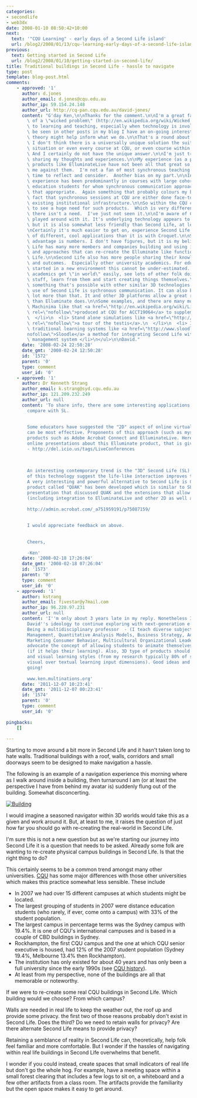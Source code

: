 ```yaml
---
categories:
- secondlife
- web3dx
date: 2008-01-10 08:50:42+10:00
next:
  text: '"CQU Learning" - early days of a Second Life island'
  url: /blog2/2008/01/13/cqu-learning-early-days-of-a-second-life-island/
previous:
  text: Getting started in Second Life
  url: /blog2/2008/01/10/getting-started-in-second-life/
title: Traditional buildings in Second Life - hassle to navigate
type: post
template: blog-post.html
comments:
    - approved: '1'
      author: d.jones
      author_email: d.jones@cqu.edu.au
      author_ip: 59.154.24.148
      author_url: http://cq-pan.cqu.edu.au/david-jones/
      content: "G'day Ken,\n\nThanks for the comment.\n\nI'm a great fan of the concept\
        \ of a \"wicked problem\" (http://en.wikipedia.org/wiki/Wicked_problem) as applied\
        \ to learning and teaching, especially when technology is involved.  And as can\
        \ be seen in other posts in my blog I have an on-going interest in how complexity\
        \ theory might help inform what we do.\n\nThat's a round about way of saying that\
        \ I don't think there is a universally unique solution the suits every learning\
        \ situation or even every course at CQU, or even course within a particular program.\
        \ And I certainly do not have the unique answer.\n\nI'm just trying some things,\
        \ sharing my thoughts and experiences.\n\nMy experience (as a participant) with\
        \ products like ElluminateLive have not been all that great so that probably biases\
        \ me against them.  I'm not a fan of most synchronous teaching methods as I prefer\
        \ time to reflect and consider.  Another bias on my part.\n\nIn addition, my teaching\
        \ experience has been predominantly in courses with large cohorts of distance\
        \ education students for whom synchronous communication approaches are not all\
        \ that appropriate.  Again something that probably colours my bias. As does the\
        \ fact that synchronous sessions at CQU are either done face-to-face or using\
        \ existing institutional infrastructure.\n\nSo within the CQU context, I've yet\
        \ to see a huge need for such products.  Which is very different from saying that\
        \ there isn't a need.  I've just not seen it.\n\nI'm aware of Croquet and have\
        \ played around with it. It's underlying technology appears to be much more powerful\
        \ but it is also somewhat less friendly than Second Life, at least initially.\n\
        \nCertainly it's much easier to get on, experience Second Life and visit a lot\
        \ of different, cool applications than it is with Croquet.\n\nSecond Life's major\
        \ advantage is numbers. I don't have figures, but it is my belief, that Second\
        \ Life has many more members and companies building and using it.  There are tools\
        \ and approaches that can re-create the Elluminate like functionality within Second\
        \ Life.\n\nSecond Life also has more people sharing their knowledge, experience\
        \ and outcomes.  Especially other university academics. For educators gettings\
        \ started in a new environment this cannot be under-estimated. Second Life lets\
        \ academics get \"in world\" easily, see lots of other folk doing interesting\
        \ stuff, learn from them and start creating things themselves.\n\nThis is not\
        \ something that's possible with other similar 3D technologies.\n\nWhile a major\
        \ use of Second Life is sychronous communication. It can also be used for an awful\
        \ lot more than that. It and other 3D platforms allow a great range of applications\
        \ than Elluminate does.\n\nSome examples, and there are many more,\n<ul>\n  <li>\
        \ Machinima like that <a href=\"http://en.wikipedia.org/wiki/List_of_cognitive_biases\"\
        \ rel=\"nofollow\">produced at CQU for ACCT19064</a> to supplement case studies\n\
        \  </li>\n  <li> Stand alone simulations like <a href=\"http://www.massively.com/2008/02/18/a-tour-around-the-testis-education-in-second-life/\"\
        \ rel=\"nofollow\">a tour of the testis</a>.\n  </li>\n  <li> Integration with\
        \ traditional learning systems like <a href=\"http://www.sloodle.com/\" rel=\"\
        nofollow\">Sloodle</a> a method for integrating Second Life with the Moodle course\
        \ management system </li>\n</ul>\n\nDavid."
      date: '2008-02-24 22:50:28'
      date_gmt: '2008-02-24 12:50:28'
      id: '1572'
      parent: '0'
      type: comment
      user_id: '0'
    - approved: '1'
      author: Dr Kenneth Strang
      author_email: k.strang@syd.cqu.edu.au
      author_ip: 121.209.232.249
      author_url: null
      content: 'To share info, there are some interesting applications developed which
        compare with SL.
    
    
        Some educators have suggested the "2D" aspect of online virtual teaching (eLearning)
        can be most effective. Proponents of this approach (such as myself), recommend
        products such as Adobe Acrobat Connect and ElluminateLive. Here is one of many
        online presentations about this Elluminate product, that is given using that product
        - http://del.icio.us/tags/LiveConferences
    
    
    
        An interesting contemporary trend is the "3D" Second Life (SL) approach. Advocates
        of this technology suggest the life-like interaction improves the learning experience.
        A very interesting and powerful alternative to Second Life is CROQUET - a commercial
        product called "QUAK" has been developed which is similar to SL. Here is a neat
        presentation that discussed QUAK and the extensions that allow more intereaction
        (including integration to ElluminateLive and other 2D as well as 3D spaces):
    
        http://admin.acrobat.com/_a751959191/p75087159/
    
    
        I would appreciate feedback on above.
    
    
        Cheers,
    
        -Ken'
      date: '2008-02-18 17:26:04'
      date_gmt: '2008-02-18 07:26:04'
      id: '1573'
      parent: '0'
      type: comment
      user_id: '0'
    - approved: '1'
      author: kstrang
      author_email: fivestar@y7mail.com
      author_ip: 96.228.97.231
      author_url: null
      content: 'I''m only about 3 years late in my reply. Nonetheless I would agree with
        David''s ideology to continue exploring with next-generation e-learning tools.
        Being a multidisciplinary professor  - (I teach diverse subjects such Human Resource
        Management, Quantitative Analysis Models, Business Strategy, Advanced Statistics,
        Marketing Consumer Behavior, Multicultural Organizational Leadership) - I sincerely
        advocate the concept of allowing students to animate themselves as a mode of communicating
        (if it helps their learning). Also, 3D type of products should appease the active
        and visual learning styles (from my research typically 80% of students prefer
        visual over textual learning input dimensions). Good ideas and keep the ideas
        going!
    
        www.ken.multinations.org'
      date: '2011-12-07 10:23:41'
      date_gmt: '2011-12-07 00:23:41'
      id: '1574'
      parent: '0'
      type: comment
      user_id: '0'
    
pingbacks:
    []
    
---
```

Starting to move around a bit more in Second Life and it hasn't taken long to hate walls. Traditional buildings with a roof, walls, corridors and small doorways seem to be designed to make navigation a hassle.

The following is an example of a navigation experience this morning where as I walk around inside a building, then turnaround I am (or at least the perspective I have from behind my avatar is) suddenly flung out of the building. Somewhat disconcerting.

[![Building](http://cq-pan.cqu.edu.au/david-jones/blog/wp-content/uploads/2008/01/building.thumbnail.jpg)](http://cq-pan.cqu.edu.au/david-jones/blog/wp-content/uploads/2008/01/building.jpg "Building")

I would imagine a seasoned navigator within 3D worlds would take this as a given and work around it. But, at least to me, it raises the question of just how far you should go with re-creating the real-world in Second Life.

I'm sure this is not a new question but as we're starting our journey into Second Life it is a question that needs to be asked. Already some folk are wanting to re-create physical campus buildings in Second Life. Is that the right thing to do?

This certainly seems to be a common trend amongst many other universities. [CQU](http://www.cqu.edu.au/) has some major differences with those other universities which makes this practice somewhat less sensible. These include

- In 2007 we had over 15 different campuses at which students might be located.
- The largest grouping of students in 2007 were distance education students (who rarely, if ever, come onto a campus) with 33% of the student population.
- The largest campus in percentage terms was the Sydney campus with 19.4%. It is one of CQU's international campuses and is based in a couple of CBD buildings in Sydney.
- Rockhampton, the first CQU campus and the one at which CQU senior executive is housed, had 12% of the 2007 student population (Sydney 19.4%, Melbourne 13.4% then Rockhampton).
- The institution has only existed for about 40 years and has only been a full university since the early 1990s (see [CQU history](http://www.cqu.edu.au/about/history.htm)).
- At least from my perspective, none of the buildings are all that memorable or noteworthy.

If we were to re-create some real CQU buildings in Second Life. Which building would we choose? From which campus?

Walls are needed in real life to keep the weather out, the roof up and provide some privacy. the first two of those reasons probably don't exist in Second Life. Does the third? Do we need to retain walls for privacy? Are there alternate Second Life means to provide privacy?

Retaining a semblance of reality in Second Life can, theoretically, help folk feel familiar and more comfortable. But I wonder if the hassles of navigating within real life buildings in Second Life overwhelms that benefit.

I wonder if you could instead, create spaces that small indicators of real life but don't go the whole hog. For example, have a meeting space within a small forest clearing that includes a few logs to sit on, a whiteboard and a few other artifacts from a class room. The artifacts provide the familiarity but the open space makes it easy to get around.